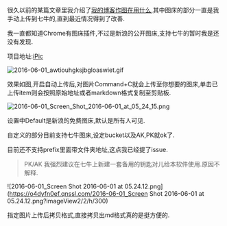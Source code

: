 很久以前的某篇文章里我介绍了[我的博客作图在用什么](http://www.slahser.com/2016/03/23/我的博客作图在用什么/),其中图床的部分一直是我手动上传到七牛的,直到最近情况得到了改善. 

我一直都知道Chrome有图床插件,不过是新浪的公开图床,支持七牛的暂时我是还没有发现. 

项目地址:[iPic](https://github.com/toolinbox/iPic) 

![2016-06-01_awtiouhgksjbgloaswiet.gif](https://o4dyfn0ef.qnssl.com/2016-06-01_awtiouhgksjbgloaswiet.gif?imageView2/2/h/600) 
 
效果如图,开启自动上传后,对图片Command+C就会上传至你想要的图床,单击已上传item则会按照原始地址或者markdown格式复制至剪贴板. 

![2016-06-01_Screen_Shot_2016-06-01_at_05_24_15.png](https://o4dyfn0ef.qnssl.com/2016-06-01_Screen_Shot_2016-06-01_at_05_24_15.png?imageView2/2/h/300) 

设置中Default是新浪的免费图床,默认是所有人可见. 

自定义的部分目前支持七牛图床,设定bucket以及AK,PK就ok了. 

目前还不支持prefix里面带文件夹地址,这点我已经提了issue. 

> PK/AK 我强烈建议在七牛上新建一套备用的钥匙对儿给本软件使用.原因不解释. 



![2016-06-01_Screen Shot 2016-06-01 at 05.24.12.png](https://o4dyfn0ef.qnssl.com/2016-06-01_Screen Shot 2016-06-01 at 05.24.12.png?imageView2/2/h/300) 

指定图片上传后拷贝格式,直接拷贝出md格式真的是挺方便的. 

